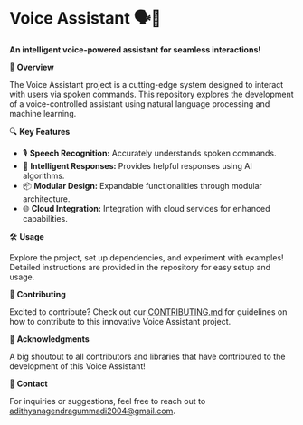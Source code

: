 

# Voice Assistant 🗣️🤖

**An intelligent voice-powered assistant for seamless interactions!**

🚀 **Overview**

The Voice Assistant project is a cutting-edge system designed to interact with users via spoken commands. This repository explores the development of a voice-controlled assistant using natural language processing and machine learning.

🔍 **Key Features**

- 🎙️ **Speech Recognition:** Accurately understands spoken commands.
- 🧠 **Intelligent Responses:** Provides helpful responses using AI algorithms.
- 📦 **Modular Design:** Expandable functionalities through modular architecture.
- 🌐 **Cloud Integration:** Integration with cloud services for enhanced capabilities.

🛠️ **Usage**

Explore the project, set up dependencies, and experiment with examples! Detailed instructions are provided in the repository for easy setup and usage.

🤝 **Contributing**

Excited to contribute? Check out our [CONTRIBUTING.md](CONTRIBUTING.md) for guidelines on how to contribute to this innovative Voice Assistant project.



🙌 **Acknowledgments**

A big shoutout to all contributors and libraries that have contributed to the development of this Voice Assistant!

📧 **Contact**

For inquiries or suggestions, feel free to reach out to adithyanagendragummadi2004@gmail.com.
